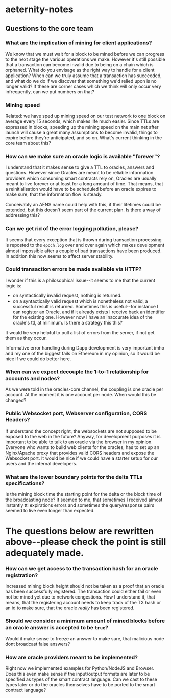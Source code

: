 # aeternity-notes

## Questions to the core team

### What are the implication of mining for client applications? 

We know that we must wait for a block to be mined before we can progress to the next stage the various operations we make. However it's still possible that a transaction can become invalid due to being on a chain which is orphaned. What do you envisage as the right way to handle for a client application? When can we truly assume that a transaction has succeeded, and what do we do if we discover that something we'd relied upon is no longer valid? If these are corner cases which we think will only occur very infrequently, can we put numbers on that?

### Mining speed 
Related: we have sped up mining speed on our test network to one block on average every 15 seconds, which makes life much easier. Since TTLs are expressed in blocks, speeding up the mining speed on the main net after launch will cause a great many assumptions to become invalid, things to expire before they're anticipated, and so on. What's current thinking in the core team about this?

### How can we make sure an oracle logic is available "forever"?

I understand that it makes sense to give a TTL to oracles, answers and questions. However since Oracles are meant to be reliable information providers which consuming smart contracts rely on, Oracles are usually meant to live forever or at least for a long amount of time. That means, that a reinitialisation would have to be scheduled before an oracle expires to make sure, that the information flow is steady. 

Conceivably an AENS name could help with this, if their lifetimes could be extended, but this doesn't seem part of the current plan. Is there a way of addressing this?

### Can we get rid of the error logging pollution, please?

It seems that every exception that is thrown during transaction processing is reposted to the `epoch.log` over and over again which makes development almost impossible after a couple of bad transactions have been produced. In addition this now seems to affect server stability.

### Could transaction errors be made available via HTTP? 

I wonder if this is a philosophical issue--it seems to me that the current logic is:

- on syntactically invalid request, nothing is returned.
- on a syntactically valid request which is nonetheless not valid, a successful result is returned. Sometimes this is useful--for instance I can register an Oracle, and if it already exists I receive back an identifier for the existing one. However now I have an inaccurate idea of the oracle's ttl, at minimum. Is there a strategy this this?

It would be very helpful to pull a list of errors from the server, if not get them as they occur.


Informative error handling during Dapp development is very important imho and my one of the biggest fails on Ethereum in my opinion, so it would be nice if we could do better here.

### When can we expect decouple the 1-to-1 relationship for accounts and nodes?

As we were told in the oracles-core channel, the coupling is one oracle per account. At the moment it is one account per node. When would this be changed?

### Public Websocket port, Webserver configuration, CORS Headers?
If understand the concept right, the websockets are not supposed to be exposed to the web in the future? Anyway, for development purposes it is important to be able to talk to an oracle via the browser in my opinion. Everyone who wants to build web clients for the oracles, has to set up an Nginx/Apache proxy that provides valid CORS headers and expose the Websocket port. It would be nice if we could have a starter setup for our users and the internal developers.


### What are the lower boundary points for the delta TTLs specifications?

Is the mining block time the starting point for the delta or the block time of the broadcasting node? It seemed to me, that sometimes I received almost instantly ttl expirations errors and sometimes the query/response pairs seemed to live even longer than expected.

# The questions below are rewritten above--please check the point is still adequately made.


### How can we get access to the transaction hash for an oracle registration?

Increased mining block height should not be taken as a proof that an oracle has been successfully registered. The transaction could either fail or even not be mined yet due to network congestions. How I understand it, that means, that the registering account needs to keep track of the TX hash or an id to make sure, that the oracle *really* has been registered.

### Should we consider a minimum amount of mined blocks before an oracle answer is accepted to be `true`?

Would it make sense to freeze an answer to make sure, that malicious node dont broadcast false answers?



### How are oracle providers meant to be implemented?

Right now we implemented examples for Python/NodeJS and Browser. Does this even make sense if the input/output formats are later to be specified as types of the smart contract language. Can we cast to these types later or do the oracles themselves have to be ported to the smart contract language?

